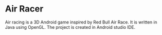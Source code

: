 # Air Racer
Air racing is a 3D Android game inspired by Red Bull Air Race. It is written in Java using OpenGL.
The project is created in Android studio IDE.
